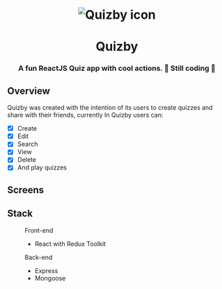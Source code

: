 
<h1 align="center">
  <img alt="Quizby icon" src="https://i.ibb.co/h2fzBdZ/logo-1.png" />
</h1>


<h1 align="center">
  Quizby
</h1>

<h3 align="center"> 
  A fun ReactJS Quiz app with cool actions. 🚧  Still coding  🚧
</h3>

## Overview
Quizby was created with the intention of its users to create quizzes and share with their friends, currently
In Quizby users can:
- [x] Create
- [x] Edit
- [x] Search
- [x] View
- [x] Delete
- [x] And play quizzes

## Screens



## Stack

<figure>
  <figcaption>Front-end</figcaption>
  <ul>
    <li>
      React with Redux Toolkit
    </li>
  </ul>
  <figcaption>Back-end</figcaption>
  <ul>
    <li>
      Express
    </li>
    <li>
      Mongoose
    </li>
  </ul>
  </figure>
